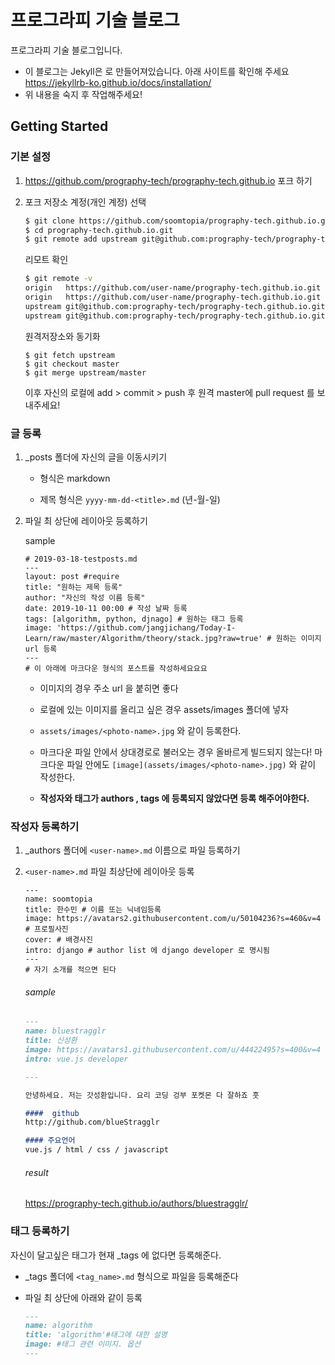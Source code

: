 # 프로그라피 기술 블로그

프로그라피 기술 블로그입니다. 

- 이 블로그는 Jekyll은 로 만들어져있습니다. 아래 사이트를 확인해 주세요
    https://jekyllrb-ko.github.io/docs/installation/
- 위 내용을 숙지 후 작업해주세요! 

## Getting Started

### 기본 설정 


1. https://github.com/prography-tech/prography-tech.github.io 포크 하기

2. 포크 저장소 계정(개인 계정) 선택

   ```bash
   $ git clone https://github.com/soomtopia/prography-tech.github.io.git
   $ cd prography-tech.github.io.git
   $ git remote add upstream git@github.com:prography-tech/prography-tech.github.io.git # 원격 저장소 등록
   ```

   리모트 확인

   ```bash
   $ git remote -v
   origin	https://github.com/user-name/prography-tech.github.io.git (fetch)
   origin	https://github.com/user-name/prography-tech.github.io.git (push)
   upstream	git@github.com:prography-tech/prography-tech.github.io.git (fetch)
   upstream	git@github.com:prography-tech/prography-tech.github.io.git(push)
   ```

   원격저장소와 동기화 
   
   ```
   $ git fetch upstream
   $ git checkout master
   $ git merge upstream/master
   ```

    이후 자신의 로컬에 add > commit > push 후 원격 master에 pull request 를 보내주세요! 


### 글 등록

1. _posts 폴더에 자신의 글을 이동시키기 

    - 형식은 markdown 

    - 제목 형식은  `yyyy-mm-dd-<title>.md`  (년-월-일)

2. 파일 최 상단에 레이아웃 등록하기

    sample

    ```
    # 2019-03-18-testposts.md
    ---
    layout: post #require
    title: "원하는 제목 등록"
    author: "자신의 작성 이름 등록"
    date: 2019-10-11 00:00 # 작성 날짜 등록 
    tags: [algorithm, python, djnago] # 원하는 태그 등록 
    image: 'https://github.com/jangjichang/Today-I-Learn/raw/master/Algorithm/theory/stack.jpg?raw=true' # 원하는 이미지 url 등록 
    ---
    # 이 아래에 마크다운 형식의 포스트를 작성하세요요요
    ```


    - 이미지의 경우 주소 url 을 붙히면 좋다
    - 로컬에 있는 이미지를 올리고 싶은 경우 assets/images 폴더에 넣자
    -  `assets/images/<photo-name>.jpg` 와 같이 등록한다. 
    -  마크다운 파일 안에서 상대경로로 불러오는 경우 올바르게 빌드되지 않는다! 마크다운 파일 안에도 `[image](assets/images/<photo-name>.jpg)` 와 같이 작성한다. 

    - __작성자와 태그가 authors , tags 에 등록되지 않았다면 등록 해주어야한다.__



### 작성자 등록하기

1. _authors 폴더에 `<user-name>.md` 이름으로 파일 등록하기

2. `<user-name>.md` 파일 최상단에 레이아웃 등록

   ```
   ---
   name: soomtopia
   title: 한수민 # 이름 또는 닉네임등록 
   image: https://avatars2.githubusercontent.com/u/50104236?s=460&v=4 # 프로필사진
   cover: # 배경사진
   intro: django # author list 에 django developer 로 명시됨
   ---
   # 자기 소개를 적으면 된다 
   ```

   ###### sample

   ```markdown
   ---
   name: bluestragglr
   title: 신성환
   image: https://avatars1.githubusercontent.com/u/44422495?s=400&v=4
   intro: vue.js developer
   
   ---
   
   안녕하세요. 저는 갓성환입니다. 요리 코딩 겅부 포켓몬 다 잘하죠 훗 
   
   ####  github
   http://github.com/blueStragglr
   
   #### 주요언어 
   vue.js / html / css / javascript
   ```

   ###### result

   <https://prography-tech.github.io/authors/bluestragglr/>



### 태그 등록하기 

자신이 달고싶은 태그가 현재 _tags 에 없다면 등록해준다. 

- _tags 폴더에 `<tag_name>.md` 형식으로 파일을 등록해준다

- 파일 최 상단에 아래와 같이 등록

  ```markdown
  ---
  name: algorithm
  title: 'algorithm'#태그에 대한 설명
  image: #태그 관련 이미지. 옵션
  ---
  ```
